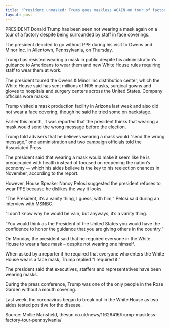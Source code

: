 ```yaml
---
title: 'President unmasked: Trump goes maskless AGAIN on tour of factory despite being surrounded by staff in face coverings'
layout: post
---
```


PRESIDENT Donald Trump has been seen not wearing a mask again on a tour of a factory despite being surrounded by staff in face coverings.

The president decided to go without PPE during his visit to Owens and Minor Inc. in Allentown, Pennsylvania, on Thursday.

Trump has resisted wearing a mask in public despite his administration’s guidance to Americans to wear them and new White House rules requiring staff to wear them at work.

The president toured the Owens &amp; Minor Inc distribution center, which the White House said has sent millions of N95 masks, surgical gowns and gloves to hospitals and surgery centers across the United States. Company officials wore masks.

Trump visited a mask production facility in Arizona last week and also did not wear a face covering, though he said he tried some on backstage.

Earlier this month, it was reported that the president thinks that wearing a mask would send the wrong message before the election.

Trump told advisers that he believes wearing a mask would “send the wrong message,” one administration and two campaign officials told the Associated Press.

The president said that wearing a mask would make it seem like he is preoccupied with health instead of focused on reopening the nation’s economy — which his aides believe is the key to his reelection chances in November, according to the report.

However, House Speaker Nancy Pelosi suggested the president refuses to wear PPE because he dislikes the way it looks.

“The President, it’s a vanity thing, I guess, with him,” Pelosi said during an interview with MSNBC.

“I don’t know why he would be vain, but anyways, it’s a vanity thing.

“You would think as the President of the United States you would have the confidence to honor the guidance that you are giving others in the country.”

On Monday, the president said that he required everyone in the White House to wear a face mask – despite not wearing one himself.

When asked by a reporter if he required that everyone who enters the White House wears a face mask, Trump replied “I required it.”

The president said that executives, staffers and representatives have been wearing masks.

During the press conference, Trump was one of the only people in the Rose Garden without a mouth covering.

Last week, the coronavirus began to break out in the White House as two aides tested positive for the disease.

Source: Mollie Mansfield, thesun.co.uk/news/11626416/trump-maskless-factory-tour-pennsylvania/